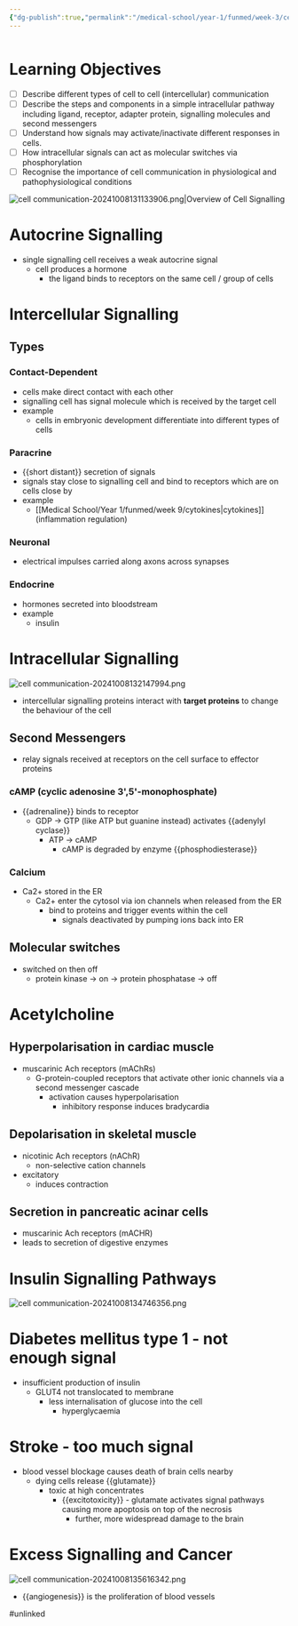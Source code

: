 ```yaml
---
{"dg-publish":true,"permalink":"/medical-school/year-1/funmed/week-3/cell-communication/","tags":["funmed"],"updated":"2025-03-04T14:52:00.848+00:00"}
---
```


```table-of-contents
```
# Learning Objectives
- [ ] Describe different types of cell to cell (intercellular) communication
- [ ] Describe the steps and components in a simple intracellular pathway including ligand, receptor, adapter protein, signalling molecules and second messengers
- [ ] Understand how signals may activate/inactivate different responses in cells. 
- [ ] How intracellular signals can act as molecular switches via phosphorylation
- [ ] Recognise the importance of cell communication in physiological and pathophysiological conditions

![cell communication-20241008131133906.png|Overview of Cell Signalling](/img/user/Medical%20School/Year%201/funmed/week%203/attachments/cell%20communication-20241008131133906.png)

# Autocrine Signalling
- single signalling cell receives a weak autocrine signal
	- cell produces a hormone
		- the ligand binds to receptors on the same cell / group of cells

# Intercellular Signalling
## Types

### Contact-Dependent
- cells make direct contact with each other
- signalling cell has signal molecule which is received by the target cell
- example
	- cells in embryonic development differentiate into different types of cells
### Paracrine
- {{short distant}} secretion of signals
- signals stay close to signalling cell and bind to receptors which are on cells close by
- example
	- [[Medical School/Year 1/funmed/week 9/cytokines\|cytokines]] (inflammation regulation)
### Neuronal
- electrical impulses carried along axons across synapses
### Endocrine
- hormones secreted into bloodstream
- example
	- insulin
<!--SR:!2024-10-23,11,270-->

# Intracellular Signalling
![cell communication-20241008132147994.png](/img/user/Medical%20School/Year%201/funmed/week%203/attachments/cell%20communication-20241008132147994.png)
- intercellular signalling proteins interact with **target proteins** to change the behaviour of the cell
## Second Messengers
- relay signals received at receptors on the cell surface to effector proteins
### cAMP (cyclic adenosine 3',5'-monophosphate)
- {{adrenaline}} binds to receptor
	- GDP -> GTP (like ATP but guanine instead) activates {{adenylyl cyclase}}
		- ATP -> cAMP
			- cAMP is degraded by enzyme {{phosphodiesterase}}
### Calcium
- Ca2+ stored in the ER
	- Ca2+ enter the cytosol via ion channels when released from the ER
		- bind to proteins and trigger events within the cell
			- signals deactivated by pumping ions back into ER
## Molecular switches
- switched on then off
	- protein kinase -> on -> protein phosphatase -> off
<!--SR:!2024-10-19,7,250!2024-10-13,2,230!2024-10-10,1,230-->

# Acetylcholine
## Hyperpolarisation in cardiac muscle
- muscarinic Ach receptors (mAChRs)
	- G-protein-coupled receptors that activate other ionic channels via a second messenger cascade
		- activation causes hyperpolarisation
			- inhibitory response induces bradycardia
## Depolarisation in skeletal muscle
- nicotinic Ach receptors (nAChR)
	- non-selective cation channels
- excitatory
	- induces contraction

## Secretion in pancreatic acinar cells
- muscarinic Ach receptors (mACHR)
- leads to secretion of digestive enzymes

# Insulin Signalling Pathways
![cell communication-20241008134746356.png](/img/user/Medical%20School/Year%201/funmed/week%203/attachments/cell%20communication-20241008134746356.png)

# Diabetes mellitus type 1 - not enough signal
- insufficient production of insulin
	- GLUT4 not translocated to membrane
		- less internalisation of glucose into the cell
			- hyperglycaemia

# Stroke - too much signal
- blood vessel blockage causes death of brain cells nearby
	- dying cells release {{glutamate}}
		- toxic at high concentrates
			- {{excitotoxicity}} - glutamate activates signal pathways causing more apoptosis on top of the necrosis
				- further, more widespread damage to the brain

# Excess Signalling and Cancer
![cell communication-20241008135616342.png](/img/user/Medical%20School/Year%201/funmed/week%203/attachments/cell%20communication-20241008135616342.png)
- {{angiogenesis}} is the proliferation of blood vessels

#unlinked 
